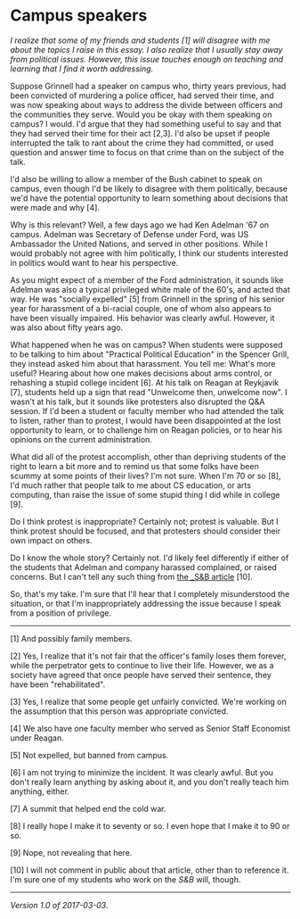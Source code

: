 Campus speakers
===============

*I realize that some of my friends and students [1] will disagree with
me about the topics I raise in this essay.  I also realize that I usually
stay away from political issues.  However, this issue touches enough on
teaching and learning that I find it worth addressing.*

Suppose Grinnell had a speaker on campus who, thirty years previous,
had been convicted of murdering a police officer, had served their time,
and was now speaking about ways to address the divide between officers
and the communities they serve.  Would you be okay with them speaking
on campus?  I would.  I'd argue that they had something useful to say
and that they had served their time for their act [2,3].  I'd also be
upset if people interrupted the talk to rant about the crime they
had committed, or used question and answer time to focus on that crime
than on the subject of the talk.

I'd also be willing to allow a member of the Bush cabinet to speak on
campus, even though I'd be likely to disagree with them politically,
because we'd have the potential opportunity to learn something about
decisions that were made and why [4].

Why is this relevant?  Well, a few days ago we had Ken Adelman '67 on
campus.  Adelman was Secretary of Defense under Ford, was US Ambassador
the United Nations, and served in other positions.  While I would probably
not agree with him politically, I think our students interested in politics
would want to hear his perspective.

As you might expect of a member of the Ford administration, it sounds like
Adelman was also a typical privileged white male of the 60's, and acted
that way.  He was "socially expelled" [5] from Grinnell in the spring of
his senior year for harassment of a bi-racial couple, one of whom also
appears to have been visually impaired.  His behavior was clearly awful.
However, it was also about fifty years ago.  

What happened when he was on campus?  When students were supposed to
be talking to him about "Practical Political Education" in the Spencer
Grill, they instead asked him about that harassment.  You tell me: What's
more useful?  Hearing about how one makes decisions about arms control,
or rehashing a stupid college incident [6].  At his talk on Reagan
at Reykjavik [7], students held up a sign that read "Unwelcome then,
unwelcome now".  I wasn't at his talk, but it sounds like protesters also
disrupted the Q&A session.  If I'd been a student or faculty member who
had attended the talk to listen, rather than to protest, I would have
been disappointed at the lost opportunity to learn, or to challenge him
on Reagan policies, or to hear his opinions on the current administration.

What did all of the protest accomplish, other than depriving students
of the right to learn a bit more and to remind us that some folks have
been scummy at some points of their lives?  I'm not sure.  When I'm 70
or so [8], I'd much rather that people talk to me about CS education,
or arts computing, than raise the issue of some stupid thing I did while
in college [9].

Do I think protest is inappropriate?  Certainly not; protest is valuable.
But I think protest should be focused, and that protesters should consider
their own impact on others.

Do I know the whole story?  Certainly not.  I'd likely feel differently
if either of the students that Adelman and company harassed complained,
or raised concerns.  But I can't tell any such thing from [the _S&B
article](http://www.thesandb.com/article/student-socially-expelled-in-1967-for-harrassing-students-back-on-campus.html) [10].

So, that's my take.  I'm sure that I'll hear that I completely
misunderstood the situation, or that I'm inappropriately addressing the
issue because I speak from a position of privilege.

---

[1] And possibly family members.

[2] Yes, I realize that it's not fair that the officer's family loses
them forever, while the perpetrator gets to continue to live their life.
However, we as a society have agreed that once people have served their
sentence, they have been "rehabilitated".

[3] Yes, I realize that some people get unfairly convicted.  We're
working on the assumption that this person was appropriate convicted.

[4] We also have one faculty member who served as Senior Staff Economist
under Reagan.

[5] Not expelled, but banned from campus.

[6] I am not trying to minimize the incident.  It was clearly awful.
But you don't really learn anything by asking about it, and you don't
really teach him anything, either.

[7] A summit that helped end the cold war.

[8] I really hope I make it to seventy or so.  I even hope that I make
it to 90 or so.

[9] Nope, not revealing that here.

[10] I will not comment in public about that article, other than to
reference it.  I'm sure one of my students who work on the _S&B_ will,
though.

---

*Version 1.0 of 2017-03-03.*
